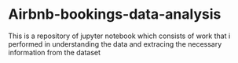 # Airbnb-bookings-data-analysis
This is a repository of jupyter notebook which consists of work that i performed in understanding the data and extracing the necessary information from the dataset
